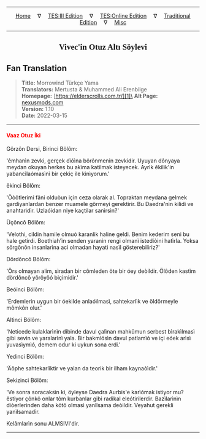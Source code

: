 
---

<!-- Jekyll Page Links -->

<center>
<a href="../../../../../index.html">Home</a>
&emsp;&nabla;&emsp;
<a href="../../../../index-tes3.html">TES:III Edition</a>
&emsp;&nabla;&emsp;
<a href="../../../../index-teso.html">TES:Online Edition</a>
&emsp;&nabla;&emsp;
<a href="../../../../index-traditional.html">Traditional Edition</a>
&emsp;&nabla;&emsp;
<a href="../../../../index-misc.html">Misc</a>
</center>

<!-- Markdown Body Below: -->

---

<center>
<h2><span style="font-family:Georgia">Vivec'in Otuz Altı Söylevi</span></h2>
</center>

## Fan Translation

> __Title:__ Morrowind Türkçe Yama\
> __Translators:__ Mertusta & Muhammed Ali Erenbilge\
> __Homepage:__ [https://elderscrolls.com.tr/][1]\
> __Alt Page:__ [nexusmods.com][2]\
> __Version:__ 1.10\
> __Date:__ 2022-03-15

[1]: https://elderscrolls.com.tr/
[2]: https://www.nexusmods.com/morrowind/mods/49502

---

#### <span style="color:red">Vaaz Otuz İki</span>

Gôrzôn Dersi, Birinci Bölôm:

'êmhanìn zevki, gerçek dìóìna bôrônmenin zevkidir. Uyuyan dônyaya meydan okuyan herkes bu akìma katìlmak isteyecek. Ayrìk êkilik'in yabancìlaómasìnì bir çekiç ile kìnìyorum.'

êkinci Bölôm:

'Öòôtlerimi fâni olduòun için ceza olarak al. Topraktan meydana gelmek gardiyanlardan benzer muamele görmeyi gerektirir. Bu Daedra'nìn kilidi ve anahtarìdìr. Uzlaóìdan niye kaçtìlar sanìrsìn?'

Üçôncô Bölôm:

'Velothi, cildin hamile olmuó karanlìk haline geldi. Benim kederim seni bu hale getirdi. Boethiah'ìn senden yaranìn rengi olmanì istediòini hatìrla. Yoksa sôrgônôn insanlarìna acì olmadan hayatì nasìl gösterebiliriz?'

Dördôncô Bölôm:

'Örs olmayan alim, sìradan bir cômleden öte bir óey deòildir. Ölôden kastìm dördôncô yôrôyôó biçimidir.'

Beóinci Bölôm:

'Erdemlerin uygun bir óekilde anlaóìlmasì, sahtekarlìk ve öldôrmeyle mômkôn olur.'

Altìncì Bölôm:

'Neticede kulaklarìnìn dibinde davul çalìnan mahkûmun serbest bìrakìlmasì gibi sevin ve yaralarìnì yala. Bir bakmìósìn davul patlamìó ve içi eóek arìsì yuvasìymìó, demem odur ki uykun sona erdi.'

Yedinci Bölôm:

'Äôphe sahtekarlìktìr ve yalan da teorik bir ilham kaynaòìdìr.'

Sekizinci Bölôm:

'Ve sonra soracaksìn ki, öyleyse Daedra Aurbis'e karìómak istiyor mu? êstiyor çônkô onlar tôm kurbanlar gibi radikal eleótirilerdir. Bazìlarìnìn diòerlerinden daha kötô olmasì yanìlsama deòildir. Veyahut gerekli yanìlsamadìr.

Kelâmlarìn sonu ALMSIVI'dir.

---

